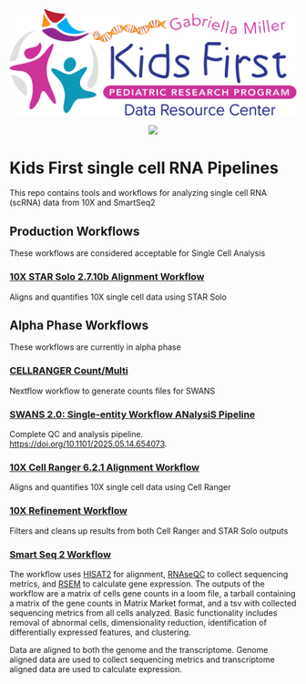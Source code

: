 <p align="center">
  <img src="docs/kids_first_logo.svg" alt="Kids First repository logo" width="660px" />
</p>
<p align="center">
  <a href="https://github.com/kids-first/kf-template-repo/blob/master/LICENSE"><img src="https://img.shields.io/github/license/kids-first/kf-template-repo.svg?style=for-the-badge"></a>
</p>

# Kids First single cell RNA Pipelines

This repo contains tools and workflows for analyzing single cell RNA (scRNA) data from 10X and SmartSeq2

## Production Workflows
These workflows are considered acceptable for Single Cell Analysis
### [10X STAR Solo 2.7.10b Alignment Workflow](docs/10X_STAR_Solo_alignment.md)
Aligns and quantifies 10X single cell data using STAR Solo

## Alpha Phase Workflows
These workflows are currently in alpha phase

### [CELLRANGER Count/Multi](docs/CELLRANGER_COUNT_MULTI.md)
Nextflow workflow to generate counts files for SWANS

### [SWANS 2.0: Single-entity Workflow ANalysiS Pipeline](docs/SWANS_PRELIMINARY_ANALYSIS.md)
Complete QC and analysis pipeline. https://doi.org/10.1101/2025.05.14.654073.

### [10X Cell Ranger 6.2.1 Alignment Workflow](docs/10X_cell_ranger_alignment.md)
Aligns and quantifies 10X single cell data using Cell Ranger
### [10X Refinement Workflow](docs/10X_refinement.md)
Filters and cleans up results from both Cell Ranger and STAR Solo outputs

### [Smart Seq 2 Workflow](docs/SMART_SEQ2.md)
The workflow uses [HISAT2](http://daehwankimlab.github.io/hisat2/) for alignment, [RNAseQC](https://github.com/getzlab/rnaseqc) to collect sequencing metrics, and [RSEM](https://deweylab.github.io/RSEM/) to calculate gene expression.
The outputs of the workflow are a matrix of cells gene counts in a loom file, a tarball containing a matrix of the gene counts in Matrix Market format, and a tsv with collected sequencing metrics from all cells analyzed.
Basic functionality includes removal of abnormal cells, dimensionality reduction, identification of differentially expressed features, and clustering.

Data are aligned to both the genome and the transcriptome. Genome aligned data are used to collect sequencing metrics and transcriptome aligned data are used to calculate expression.
